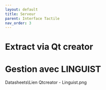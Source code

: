 ```yaml
---
layout: default
title: Serveur
parent: Interface Tactile
nav_order: 3
---
```


# [](#header-1)Extract via Qt creator


# [](#header-1)Gestion avec LINGUIST

Datasheets\Lien Qtcreator - Linguist.png